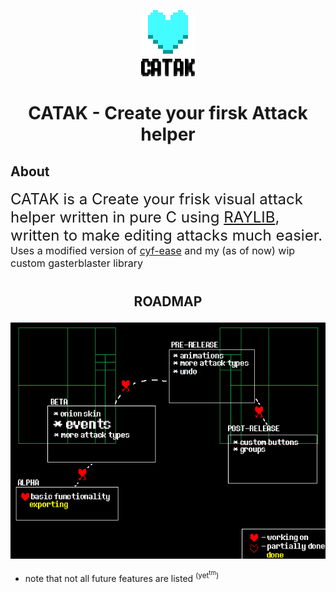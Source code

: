 <p align="center">
  <img src="./assets/git/logo.png" />
</p>

#

# <p style="text-align:center"> CATAK - Create your firsk Attack helper </p> </h1>

## **About**
<font size="5">  CATAK is a Create your frisk visual attack helper written in pure C using [RAYLIB](raylib.com), written to make editing attacks much easier. </font>  <br>
<font size="3">Uses a modified version of [cyf-ease](https://github.com/pavlik609/cyf-ease) and my (as of now) wip custom gasterblaster library</font>
#

## <p style="text-align:center"> ROADMAP </p>
<p align="center">
  <img src="./assets/git/roadmap.png" />
</p>

- note that not all future features are listed <sup>(yet<sup>tm</sup>)</sup>